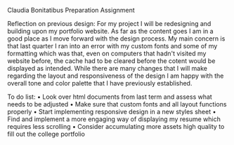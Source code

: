 Claudia Bonitatibus
Preparation Assignment

Reflection on previous design:
For my project I will be redesigning and building upon my portfolio website. As far as the content goes I am in a good place as I move forward with the design process. My main concern is that last quarter I ran into an error with my custom fonts and some of my formatting which was that, even on computers that hadn't visited my website before, the cache had to be cleared before the cotent would be displayed as intended. While there are many changes that I will make regarding the layout and responsiveness of the design I am happy with the overall tone and color palette that I have previously established.


To do list:
	•	Look over html documents from last term and assess what needs to be adjusted
	•	Make sure that custom fonts and all layout functions properly 
	•	Start implementing responsive design in a new styles sheet
	•	Find and implement a more engaging way of displaying my resume which requires less 
		scrolling
	•	Consider accumulating more assets high quality to fill out the college portfolio
